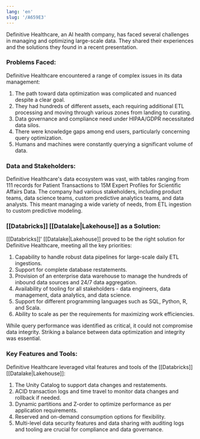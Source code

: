 ```yaml
---
lang: 'en'
slug: '/A659E3'
---
```


Definitive Healthcare, an AI health company, has faced several challenges in managing and optimizing large-scale data. They shared their experiences and the solutions they found in a recent presentation.

### Problems Faced:

Definitive Healthcare encountered a range of complex issues in its data management:

1. The path toward data optimization was complicated and nuanced despite a clear goal.
2. They had hundreds of different assets, each requiring additional ETL processing and moving through various zones from landing to curating.
3. Data governance and compliance need under HIPAA/GDPR necessitated data silos.
4. There were knowledge gaps among end users, particularly concerning query optimization.
5. Humans and machines were constantly querying a significant volume of data.

### Data and Stakeholders:

Definitive Healthcare's data ecosystem was vast, with tables ranging from 111 records for Patient Transactions to 15M Expert Profiles for Scientific Affairs Data. The company had various stakeholders, including product teams, data science teams, custom predictive analytics teams, and data analysts. This meant managing a wide variety of needs, from ETL ingestion to custom predictive modeling.

### [[Databricks]] [[Datalake|Lakehouse]] as a Solution:

[[Databricks]]' [[Datalake|Lakehouse]] proved to be the right solution for Definitive Healthcare, meeting all the key priorities:

1. Capability to handle robust data pipelines for large-scale daily ETL ingestions.
2. Support for complete database restatements.
3. Provision of an enterprise data warehouse to manage the hundreds of inbound data sources and 24/7 data aggregation.
4. Availability of tooling for all stakeholders - data engineers, data management, data analytics, and data science.
5. Support for different programming languages such as SQL, Python, R, and Scala.
6. Ability to scale as per the requirements for maximizing work efficiencies.

While query performance was identified as critical, it could not compromise data integrity. Striking a balance between data optimization and integrity was essential.

### Key Features and Tools:

Definitive Healthcare leveraged vital features and tools of the [[Databricks]] [[Datalake|Lakehouse]]:

1. The Unity Catalog to support data changes and restatements.
2. ACID transaction logs and time travel to monitor data changes and rollback if needed.
3. Dynamic partitions and Z-order to optimize performance as per application requirements.
4. Reserved and on-demand consumption options for flexibility.
5. Multi-level data security features and data sharing with auditing logs and tooling are crucial for compliance and data governance.
